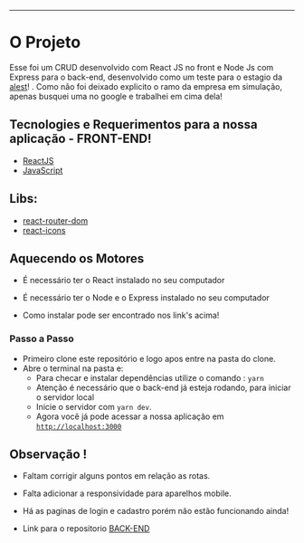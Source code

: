 
---

# O Projeto
Esse foi um CRUD desenvolvido com React JS no front e Node Js com Express para o back-end, desenvolvido como um teste para o estagio da [alest](https://alest.com.br/)! . Como não foi deixado explicito o ramo da empresa em simulação, apenas busquei uma no google e trabalhei em cima dela!

## Tecnologies e Requerimentos para a nossa aplicação - FRONT-END!

- [ReactJS](https://reactjs.org/)
- [JavaScript](https://www.javascript.com/)


## Libs:
  - [react-router-dom](https://reactrouter.com/web/guides/quick-start)
  - [react-icons](https://react-icons.github.io/react-icons/)

## Aquecendo os Motores

- É necessário ter o React instalado no seu computador
- É necessário ter o Node e o Express instalado no seu computador

- Como instalar pode ser encontrado nos link's acima!

### Passo a Passo
- Primeiro clone este repositório e logo apos entre na pasta do clone. 
- Abre o terminal na pasta e:
  - Para checar e instalar dependências utilize o comando : `yarn`
  - Atenção é necessário que o back-end já esteja rodando, para iniciar o servidor local 
  - Inicie o servidor com `yarn dev`.
  - Agora você já pode acessar a nossa aplicação em [`http://localhost:3000`](http://localhost:3000)

## Observação !
- Faltam corrigir alguns pontos em relação as rotas.
- Falta adicionar a responsividade para aparelhos mobile.
- Há as paginas de login e cadastro porém não estão funcionando ainda! 

- Link para o repositorio [BACK-END](https://github.com/arthurvenicio/crud-react-node-back)

